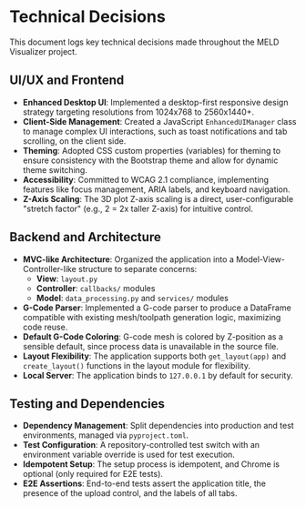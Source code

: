 # Technical Decisions

This document logs key technical decisions made throughout the MELD Visualizer project.

## UI/UX and Frontend

- **Enhanced Desktop UI**: Implemented a desktop-first responsive design strategy targeting resolutions from 1024x768 to 2560x1440+.
- **Client-Side Management**: Created a JavaScript `EnhancedUIManager` class to manage complex UI interactions, such as toast notifications and tab scrolling, on the client side.
- **Theming**: Adopted CSS custom properties (variables) for theming to ensure consistency with the Bootstrap theme and allow for dynamic theme switching.
- **Accessibility**: Committed to WCAG 2.1 compliance, implementing features like focus management, ARIA labels, and keyboard navigation.
- **Z-Axis Scaling**: The 3D plot Z-axis scaling is a direct, user-configurable "stretch factor" (e.g., 2 = 2x taller Z-axis) for intuitive control.

## Backend and Architecture

- **MVC-like Architecture**: Organized the application into a Model-View-Controller-like structure to separate concerns:
    - **View**: `layout.py`
    - **Controller**: `callbacks/` modules
    - **Model**: `data_processing.py` and `services/` modules
- **G-Code Parser**: Implemented a G-code parser to produce a DataFrame compatible with existing mesh/toolpath generation logic, maximizing code reuse.
- **Default G-Code Coloring**: G-code mesh is colored by Z-position as a sensible default, since process data is unavailable in the source file.
- **Layout Flexibility**: The application supports both `get_layout(app)` and `create_layout()` functions in the layout module for flexibility.
- **Local Server**: The application binds to `127.0.0.1` by default for security.

## Testing and Dependencies

- **Dependency Management**: Split dependencies into production and test environments, managed via `pyproject.toml`.
- **Test Configuration**: A repository-controlled test switch with an environment variable override is used for test execution.
- **Idempotent Setup**: The setup process is idempotent, and Chrome is optional (only required for E2E tests).
- **E2E Assertions**: End-to-end tests assert the application title, the presence of the upload control, and the labels of all tabs.
